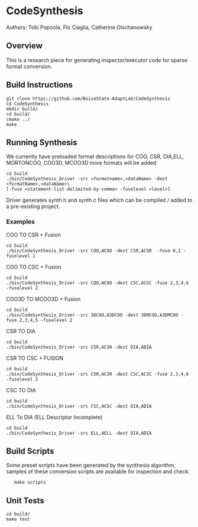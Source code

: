 # CodeSynthesis
Authors: Tobi Popoola, Flo Ciaglia, Catherine Olschanowsky
## Overview
This is a research piece for generating inspector/executor code for sparse format
conversion. 

## Build Instructions
```shell script
git clone https://github.com/BoiseState-AdaptLab/CodeSynthesis
cd CodeSynthesis
mkdir build/
cd build/
cmake ../
make
```
## Running Synthesis

We currently have preloaded format descriptions for COO, CSR, DIA,ELL, MORTONCOO, COO3D, MCOO3D 
more formats will be added

```shell script
cd build
./bin/CodeSynthesis_Driver -src <formatname>,<dataName> -dest <formatName>,<dataName>\
[-fuse <statement-list-delimited-by-comma> -fuselevel <level>]
```

Driver generates synth.h and synth.c files which can be compiled / added to a pre-existing project.

### Examples

COO TO CSR + Fusion
```shell script
cd build
./bin/CodeSynthesis_Driver -src COO,ACOO -dest CSR,ACSR  -fuse 0,1 -fuselevel 1
```



COO TO CSC + Fusion

```shell script
cd build
./bin/CodeSynthesis_Driver -src COO,ACOO -dest CSC,ACSC -fuse 2,3,4,6 -fuselevel 2
```

COO3D TO MCOO3D + Fusion

```shell script
cd build
./bin/CodeSynthesis_Driver -src 3DCOO,A3DCOO -dest 3DMCOO,A3DMCOO -fuse 2,3,4,5 -fuselevel 2
```


CSR TO DIA

```shell script
cd build
./bin/CodeSynthesis_Driver -src CSR,ACSR -dest DIA,ADIA
```

CSR TO CSC + FUSION
``` shell script
cd build
./bin/CodeSynthesis_Driver -src CSR,ACSR -dest CSC,ACSC -fuse 2,3,4,6 -fuselevel 2
```


CSC TO DIA

```shell script
cd build
./bin/CodeSynthesis_Driver -src CSC,ACSC -dest DIA,ADIA
```
ELL To DIA (ELL Descriptor Incomplete)

```shell script
cd build
./bin/CodeSynthesis_Driver -src ELL,AELL -dest DIA,ADIA
```

## Build Scripts
Some preset scripts have been generated by the synthesis algorithm, samples of these conversion 
scripts are available for inspection and check.

``` shell script
   make scripts
```

## Unit Tests
```shell script
cd build/
make test
```

